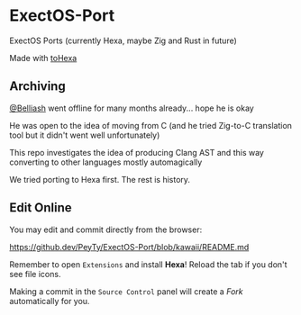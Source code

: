 # ExectOS-Port

ExectOS Ports (currently Hexa, maybe Zig and Rust in future)

Made with [toHexa](https://github.com/hexalang/toHexa/tree/kawaii/Clang)

## Archiving

[@Belliash](https://github.com/belliash) went offline for many months already... hope he is okay

He was open to the idea of moving from C (and he tried Zig-to-C translation tool but it didn't went well unfortunately)

This repo investigates the idea of producing Clang AST and this way converting to other languages mostly automagically

We tried porting to Hexa first. The rest is history.

## Edit Online

You may edit and commit directly from the browser:

https://github.dev/PeyTy/ExectOS-Port/blob/kawaii/README.md

Remember to open `Extensions` and install **Hexa**!
Reload the tab if you don't see file icons.

Making a commit in the `Source Control` panel will create a *Fork* automatically for you.
